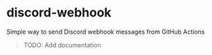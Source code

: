 # discord-webhook
Simple way to send Discord webhook messages from GitHub Actions

> TODO: Add documentation
